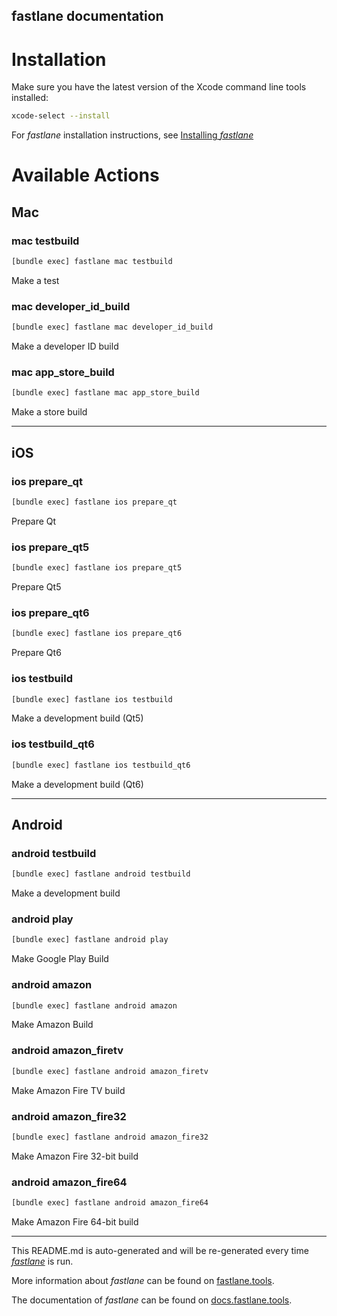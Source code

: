 fastlane documentation
----

# Installation

Make sure you have the latest version of the Xcode command line tools installed:

```sh
xcode-select --install
```

For _fastlane_ installation instructions, see [Installing _fastlane_](https://docs.fastlane.tools/#installing-fastlane)

# Available Actions

## Mac

### mac testbuild

```sh
[bundle exec] fastlane mac testbuild
```

Make a test

### mac developer_id_build

```sh
[bundle exec] fastlane mac developer_id_build
```

Make a developer ID build

### mac app_store_build

```sh
[bundle exec] fastlane mac app_store_build
```

Make a store build

----


## iOS

### ios prepare_qt

```sh
[bundle exec] fastlane ios prepare_qt
```

Prepare Qt

### ios prepare_qt5

```sh
[bundle exec] fastlane ios prepare_qt5
```

Prepare Qt5

### ios prepare_qt6

```sh
[bundle exec] fastlane ios prepare_qt6
```

Prepare Qt6

### ios testbuild

```sh
[bundle exec] fastlane ios testbuild
```

Make a development build (Qt5)

### ios testbuild_qt6

```sh
[bundle exec] fastlane ios testbuild_qt6
```

Make a development build (Qt6)

----


## Android

### android testbuild

```sh
[bundle exec] fastlane android testbuild
```

Make a development build

### android play

```sh
[bundle exec] fastlane android play
```

Make Google Play Build

### android amazon

```sh
[bundle exec] fastlane android amazon
```

Make Amazon Build

### android amazon_firetv

```sh
[bundle exec] fastlane android amazon_firetv
```

Make Amazon Fire TV build

### android amazon_fire32

```sh
[bundle exec] fastlane android amazon_fire32
```

Make Amazon Fire 32-bit build

### android amazon_fire64

```sh
[bundle exec] fastlane android amazon_fire64
```

Make Amazon Fire 64-bit build

----

This README.md is auto-generated and will be re-generated every time [_fastlane_](https://fastlane.tools) is run.

More information about _fastlane_ can be found on [fastlane.tools](https://fastlane.tools).

The documentation of _fastlane_ can be found on [docs.fastlane.tools](https://docs.fastlane.tools).
